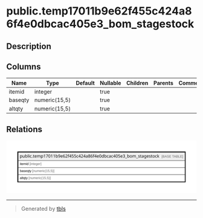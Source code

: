# public.temp17011b9e62f455c424a86f4e0dbcac405e3_bom_stagestock

## Description

## Columns

| Name | Type | Default | Nullable | Children | Parents | Comment |
| ---- | ---- | ------- | -------- | -------- | ------- | ------- |
| itemid | integer |  | true |  |  |  |
| baseqty | numeric(15,5) |  | true |  |  |  |
| altqty | numeric(15,5) |  | true |  |  |  |

## Relations

![er](public.temp17011b9e62f455c424a86f4e0dbcac405e3_bom_stagestock.svg)

---

> Generated by [tbls](https://github.com/k1LoW/tbls)
